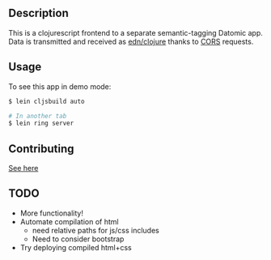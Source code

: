 ## Description

This is a clojurescript frontend to a separate semantic-tagging Datomic app.
Data is transmitted and received as
[edn/clojure](https://github.com/edn-format/edn) thanks to
[CORS](http://www.w3.org/TR/cors/) requests.

## Usage

To see this app in demo mode:

```sh
$ lein cljsbuild auto

# In another tab
$ lein ring server
```

## Contributing
[See here](http://tagaholic.me/contributing.html)

## TODO
* More functionality!
* Automate compilation of html
  * need relative paths for js/css includes
  * Need to consider bootstrap
* Try deploying compiled html+css
